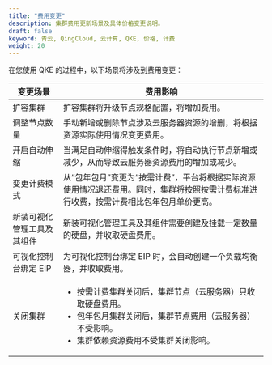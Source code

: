 ```yaml
---
title: "费用变更"
description: 集群费用更新场景及具体价格变更说明。
draft: false
keyword: 青云, QingCloud, 云计算, QKE, 价格, 计费
weight: 20
---
```


在您使用 QKE 的过程中，以下场景将涉及到费用变更：

| 变更场景                   | 费用影响                                                     |
| -------------------------- | ------------------------------------------------------------ |
| 扩容集群                   | 扩容集群将升级节点规格配置，将增加费用。                     |
| 调整节点数量               | 手动新增或删除节点涉及云服务器资源的增删，将根据资源实际使用情况变更费用。 |
| 开启自动伸缩               | 当满足自动伸缩得触发条件时，将自动执行节点新增或减少，从而导致云服务器资源费用的增加或减少。 |
| 变更计费模式               | <!--从`包年包月`变更为`按需计费`时，需要退订合约，退订费用 = 原配置合约价格（含折扣）- 优惠券 - 已使用的合约价格。同时，实例将按照按需计费标准进行收费，按需计费相比包年包月单价更高。-->从“包年包月”变更为“按需计费”，平台将根据实际资源使用情况退还费用。同时，集群将按照按需计费标准进行收费，按需计费相比包年包月单价更高。 |
| 新装可视化管理工具及其组件 | 新装可视化管理工具及其组件需要创建及挂载一定数量的硬盘，并收取硬盘费用。 |
| 可视化控制台绑定 EIP       | 为可视化控制台绑定 EIP 时，会自动创建一个负载均衡器，并收取费用。 |
| 关闭集群                   | <ul><li>按需计费集群关闭后，集群节点（云服务器）只收取硬盘费用。</li><li>包年包月集群关闭后，集群节点费用（云服务器）不受影响。</li><li>集群依赖资源费用不受集群关闭影响。</li></ul> |





